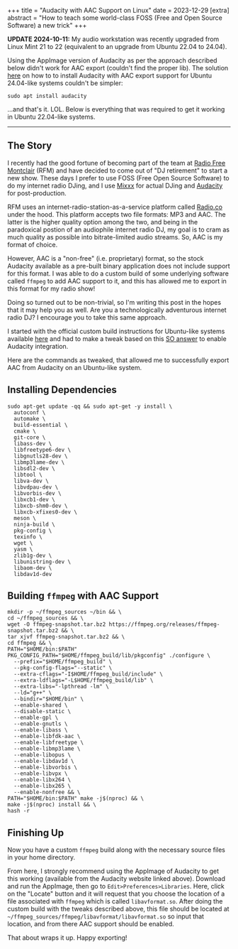 +++
title = "Audacity with AAC Support on Linux"
date = 2023-12-29
[extra]
abstract = "How to teach some world-class FOSS (Free and Open Source Software) a new trick"
+++

**UPDATE 2024-10-11:** My audio workstation was recently upgraded from Linux Mint 21 to 22 (equivalent to an upgrade from Ubuntu 22.04 to 24.04).

Using the AppImage version of Audacity as per the approach described below didn't work for AAC export (couldn't find the proper lib). The solution [here](https://forum.audacityteam.org/t/libavformat-so-no-longer-found-after-upgrade/107269/1) on how to to install Audacity with AAC export support for Ubuntu 24.04-like systems couldn't be simpler:

```
sudo apt install audacity
```

...and that's it. LOL. Below is everything that was required to get it working in Ubuntu 22.04-like systems.

---

## The Story

I recently had the good fortune of becoming part of the team at [Radio Free Montclair](https://www.radiofreemontclair.org) (RFM) and have decided to come out of "DJ retirement" to start a new show. These days I prefer to use FOSS (Free Open Source Software) to do my internet radio DJing, and I use [Mixxx](https://mixxx.org) for actual DJing and [Audacity](https://www.audacityteam.org) for post-production.

RFM uses an internet-radio-station-as-a-service platform called [Radio.co](https://radio.co/) under the hood. This platform accepts two file formats: MP3 and AAC. The latter is the higher quality option among the two, and being in the paradoxical postion of an audiophile internet radio DJ, my goal is to cram as much quality as possible into bitrate-limited audio streams. So, AAC is my format of choice.

However, AAC is a "non-free" (i.e. proprietary) format, so the stock Audacity available as a pre-built binary application does not include support for this format. I was able to do a custom build of some underlying software called `ffmpeg` to add AAC support to it, and this has allowed me to export in this format for my radio show!

Doing so turned out to be non-trivial, so I'm writing this post in the hopes that it may help you as well. Are you a technologically adventurous internet radio DJ? I encourage you to take this same approach.

I started with the official custom build instructions for Ubuntu-like systems available [here](https://trac.ffmpeg.org/wiki/CompilationGuide/Ubuntu) and had to make a tweak based on this [SO answer](https://stackoverflow.com/a/36745455) to enable Audacity integration. 


Here are the commands as tweaked, that allowed me to successfully export AAC from Audacity on an Ubuntu-like system.


## Installing Dependencies

```
sudo apt-get update -qq && sudo apt-get -y install \
  autoconf \
  automake \
  build-essential \
  cmake \
  git-core \
  libass-dev \
  libfreetype6-dev \
  libgnutls28-dev \
  libmp3lame-dev \
  libsdl2-dev \
  libtool \
  libva-dev \
  libvdpau-dev \
  libvorbis-dev \
  libxcb1-dev \
  libxcb-shm0-dev \
  libxcb-xfixes0-dev \
  meson \
  ninja-build \
  pkg-config \
  texinfo \
  wget \
  yasm \
  zlib1g-dev \
  libunistring-dev \ 
  libaom-dev \
  libdav1d-dev
```


## Building `ffmpeg` with AAC Support

```
mkdir -p ~/ffmpeg_sources ~/bin && \
cd ~/ffmpeg_sources && \
wget -O ffmpeg-snapshot.tar.bz2 https://ffmpeg.org/releases/ffmpeg-snapshot.tar.bz2 && \
tar xjvf ffmpeg-snapshot.tar.bz2 && \
cd ffmpeg && \
PATH="$HOME/bin:$PATH" PKG_CONFIG_PATH="$HOME/ffmpeg_build/lib/pkgconfig" ./configure \
  --prefix="$HOME/ffmpeg_build" \
  --pkg-config-flags="--static" \
  --extra-cflags="-I$HOME/ffmpeg_build/include" \
  --extra-ldflags="-L$HOME/ffmpeg_build/lib" \
  --extra-libs="-lpthread -lm" \
  --ld="g++" \
  --bindir="$HOME/bin" \
  --enable-shared \
  --disable-static \
  --enable-gpl \
  --enable-gnutls \
  --enable-libass \
  --enable-libfdk-aac \
  --enable-libfreetype \
  --enable-libmp3lame \
  --enable-libopus \
  --enable-libdav1d \
  --enable-libvorbis \
  --enable-libvpx \
  --enable-libx264 \
  --enable-libx265 \
  --enable-nonfree && \
PATH="$HOME/bin:$PATH" make -j$(nproc) && \
make -j$(nproc) install && \
hash -r
```

## Finishing Up

Now you have a custom `ffmpeg` build along with the necessary source files in your home directory. 

From here, I strongly recommend using the AppImage of Audacity to get this working (available from the Audacity website linked above). Download and run the AppImage, then go to `Edit>Preferences>Libraries`. Here, click on the "Locate" button and it will request that you choose the location of a file associated with `ffmpeg` which is called `libavformat.so`. After doing the custom build with the tweaks described above, this file should be located at `~/ffmpeg_sources/ffmpeg/libavformat/libavformat.so` so input that location, and from there AAC support should be enabled. 

That about wraps it up. Happy exporting! 
